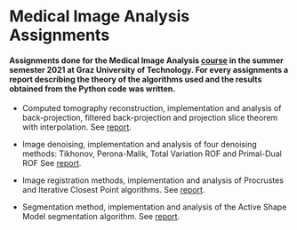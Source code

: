 # Medical Image Analysis Assignments

####  Assignments done for the Medical Image Analysis [course](https://online.tugraz.at/tug_online/wbLv.wbShowLVDetail?pStpSpNr=255655&pSpracheNr=2) in the summer semester 2021 at Graz University of Technology. For every assignments a report describing the theory of the algorithms used and the results obtained from the Python code was written. 

- Computed tomography reconstruction, implementation and analysis of back-projection, filtered back-projection and projection slice theorem with interpolation. See [report](https://github.com/FraCorti/Medical-Image-Analysis-Assignments/blob/master/assignments/assignment-1/report_Corti_Mazzella.pdf).

- Image denoising, implementation and analysis of four denoising methods: Tikhonov, Perona-Malik, Total Variation ROF and Primal-Dual ROF See [report](https://github.com/FraCorti/Medical-Image-Analysis-Assignments/blob/master/assignments/assignment-2/report_Corti_Mazzella.pdf).

- Image registration methods, implementation and analysis of Procrustes and Iterative Closest Point algorithms. See [report](https://github.com/FraCorti/Medical-Image-Analysis-Assignments/blob/master/assignments/assignment-3/report_Corti_Mazzella.pdf).

- Segmentation method, implementation and analysis of the Active Shape Model segmentation algorithm. See [report](https://github.com/FraCorti/Medical-Image-Analysis-Assignments/blob/master/assignments/assignment-4/report_Corti_Mazzella.pdf). 